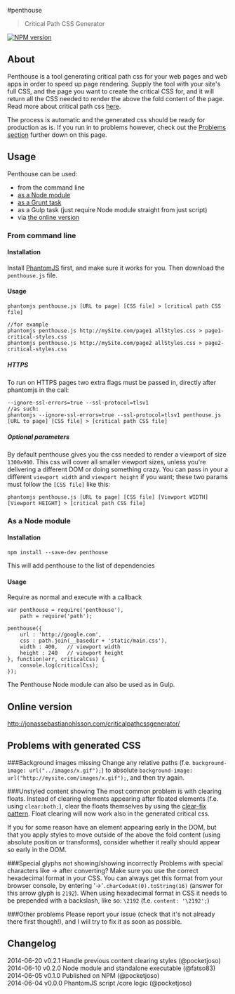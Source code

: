 #penthouse
> Critical Path CSS Generator

[![NPM version](https://badge.fury.io/js/penthouse.svg)](http://badge.fury.io/js/penthouse)

## About
Penthouse is a tool generating critical path css for your web pages and web apps in order to speed up page rendering. Supply the tool with your site's full CSS, and the page you want to create the critical CSS for, and it will return all the CSS needed to render the above the fold content of the page. Read more about critical path css [here](http://www.phpied.com/css-and-the-critical-path/).

The process is automatic and the generated css should be ready for production as is. If you run in to problems however, check out the [Problems section](https://github.com/pocketjoso/penthouse/#problems-with-generated-css) further down on this page.

## Usage

Penthouse can be used:
 * from the command line
 * [as a Node module](https://github.com/pocketjoso/penthouse/#as-a-node-module)
 * [as a Grunt task](https://github.com/fatso83/grunt-penthouse)
 * as a Gulp task (just require Node module straight from just script)
 * via [the online version](https://github.com/pocketjoso/penthouse#online-version)

### From command line

#### Installation

Install [PhantomJS](https://github.com/ariya/phantomjs) first, and make sure it works for you. Then download the `penthouse.js` file.

#### Usage

	phantomjs penthouse.js [URL to page] [CSS file] > [critical path CSS file]
	
	//for example
	phantomjs penthouse.js http://mySite.com/page1 allStyles.css > page1-critical-styles.css
	phantomjs penthouse.js http://mySite.com/page2 allStyles.css > page2-critical-styles.css

##### HTTPS	

To run on HTTPS pages two extra flags must be passed in, directly after phantomjs in the call:

	--ignore-ssl-errors=true --ssl-protocol=tlsv1
	//as such:
	phantomjs --ignore-ssl-errors=true --ssl-protocol=tlsv1 penthouse.js [URL to page] [CSS file] > [critical path CSS file]

##### Optional parameters
By default penthouse gives you the css needed to render a viewport of size `1300x900`. This css will cover all smaller viewport sizes, unless you're delivering a different DOM or doing something crazy. You can pass in your a different `viewport width` and `viewport height` if you want; these two params must follow the `[CSS file]` like this:

	phantomjs penthouse.js [URL to page] [CSS file] [Viewport WIDTH] [Viewport HEIGHT] > [critical path CSS file]


### As a Node module

#### Installation

    npm install --save-dev penthouse

This will add penthouse to the list of dependencies

#### Usage

Require as normal and execute with a callback

    var penthouse = require('penthouse'),
        path = require('path');

    penthouse({
        url : 'http://google.com',
        css : path.join(__basedir + 'static/main.css'),
        width : 400,   // viewport width
        height : 240   // viewport height
    }, function(err, criticalCss) {
        console.log(criticalCss);
    });
	
The Penthouse Node module can also be used as in Gulp.

## Online version
http://jonassebastianohlsson.com/criticalpathcssgenerator/


## Problems with generated CSS

###Background images missing
Change any relative paths (f.e. `background-image: url("../images/x.gif");`) to absolute `background-image: url("http://mysite.com/images/x.gif");`, and then try again.

###Unstyled content showing
The most common problem is with clearing floats. Instead of clearing elements appearing after floated elements (f.e. using `clear:both;`), clear the floats themselves by using the [clear-fix pattern](http://css-tricks.com/snippets/css/clear-fix/). Float clearing will now work also in the generated critical css.

If you for some reason have an element appearing early in the DOM, but that you apply styles to move outside of the above the fold content (using absolute position or transforms), consider whether it really should appear so early in the DOM.

###Special glyphs not showing/showing incorrectly
Problems with special characters like &#8594; after converting? Make sure you use the correct hexadecimal format in your CSS. You can always get this format from your browser console, by entering '&#8594;'`.charCodeAt(0).toString(16)` (answer for this arrow glyph is `2192`). When using hexadecimal format in CSS it needs to be prepended with a backslash, like so: `\2192` (f.e. `content: '\2192';`)

###Other problems
Please report your issue (check that it's not already there first though!), and I will try to fix it as soon as possible.

## Changelog
2014-06-20    v0.2.1    Handle previous content clearing styles (@pocketjoso)  
2014-06-10    v0.2.0    Node module and standalone executable (@fatso83)  
2014-06-05    v0.1.0    Published on NPM (@pocketjoso)  
2014-06-04    v0.0.0    PhantomJS script /core logic (@pocketjoso)
